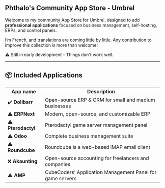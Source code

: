 ## Phthalo's Community App Store - Umbrel

Welcome to my community App Store for Umbrel, designed to add **professional applications** focused on business management, self-hosting, ERPs, and control panels.

I’m French, and translations are coming little by little. Any contribution to improve this collection is more than welcome!

⚠️ Still in early development - Things don't work well.

---

## 📦 Included Applications

| App name | Description |
|----------------------|-------------|
| ✔️ **Dolibarr**         | Open-source ERP & CRM for small and medium businesses |
| ⚠️ **ERPNext**          | Modern, open-source, and customizable ERP |
| ⚠️ **Pterodactyl**      | Pterodactyl game server management panel |
| ⚠️ **Odoo**             | Complete business management suite |
| ⚠️ **Roundcube**        | Roundcube is a web-based IMAP email client |
| ❌ **Akaunting**        | Open-source accounting for freelancers and companies |
| ⚠️ **AMP**              | CubeCoders’ Application Management Panel for game servers |
